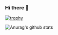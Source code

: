 ### Hi there 👋

[![trophy](https://github-profile-trophy.vercel.app/?username=Toheeb345&theme=onedark)](https://github.com/ryo-ma/github-profile-trophy)


![Anurag's github stats](https://github-readme-stats.vercel.app/api?username=Toheeb345)
<!--
**Toheeb345/Toheeb345** is a ✨ _special_ ✨ repository because its `README.md` (this file) appears on your GitHub profile.

Here are some ideas to get you started:

- 🔭 I’m currently working on ...
- 🌱 I’m currently learning ...
- 👯 I’m looking to collaborate on ...
- 🤔 I’m looking for help with ...
- 💬 Ask me about ...
- 📫 How to reach me: ...
- 😄 Pronouns: ...
- ⚡ Fun fact: ...
-->
